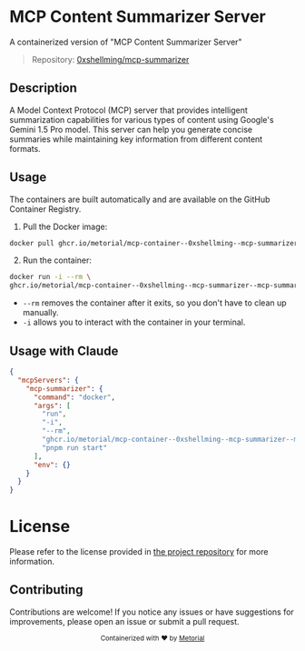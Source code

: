 
# MCP Content Summarizer Server

A containerized version of "MCP Content Summarizer Server"

> Repository: [0xshellming/mcp-summarizer](https://github.com/0xshellming/mcp-summarizer)

## Description

A Model Context Protocol (MCP) server that provides intelligent summarization capabilities for various types of content using Google's Gemini 1.5 Pro model. This server can help you generate concise summaries while maintaining key information from different content formats.


## Usage

The containers are built automatically and are available on the GitHub Container Registry.

1. Pull the Docker image:

```bash
docker pull ghcr.io/metorial/mcp-container--0xshellming--mcp-summarizer--mcp-summarizer
```

2. Run the container:

```bash
docker run -i --rm \ 
ghcr.io/metorial/mcp-container--0xshellming--mcp-summarizer--mcp-summarizer  "pnpm run start"
```

- `--rm` removes the container after it exits, so you don't have to clean up manually.
- `-i` allows you to interact with the container in your terminal.




## Usage with Claude

```json
{
  "mcpServers": {
    "mcp-summarizer": {
      "command": "docker",
      "args": [
        "run",
        "-i",
        "--rm",
        "ghcr.io/metorial/mcp-container--0xshellming--mcp-summarizer--mcp-summarizer",
        "pnpm run start"
      ],
      "env": {}
    }
  }
}
```

# License

Please refer to the license provided in [the project repository](https://github.com/0xshellming/mcp-summarizer) for more information.

## Contributing

Contributions are welcome! If you notice any issues or have suggestions for improvements, please open an issue or submit a pull request.

<div align="center">
  <sub>Containerized with ❤️ by <a href="https://metorial.com">Metorial</a></sub>
</div>
  